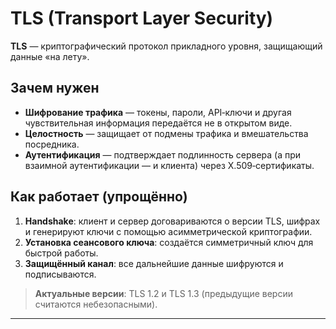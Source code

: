 # TLS (Transport Layer Security)

**TLS** — криптографический протокол прикладного уровня, защищающий данные «на лету».

## Зачем нужен
- **Шифрование трафика** ― токены, пароли, API‑ключи и другая чувствительная информация передаётся не в открытом виде.  
- **Целостность** ― защищает от подмены трафика и вмешательства посредника.  
- **Аутентификация** ― подтверждает подлинность сервера (а при взаимной аутентификации — и клиента) через X.509‑сертификаты.

## Как работает (упрощённо)
1. **Handshake**: клиент и сервер договариваются о версии TLS, шифрах и генерируют ключи с помощью асимметрической криптографии.  
2. **Установка сеансового ключа**: создаётся симметричный ключ для быстрой работы.  
3. **Защищённый канал**: все дальнейшие данные шифруются и подписываются.

> **Актуальные версии**: TLS 1.2 и TLS 1.3 (предыдущие версии считаются небезопасными).

---
